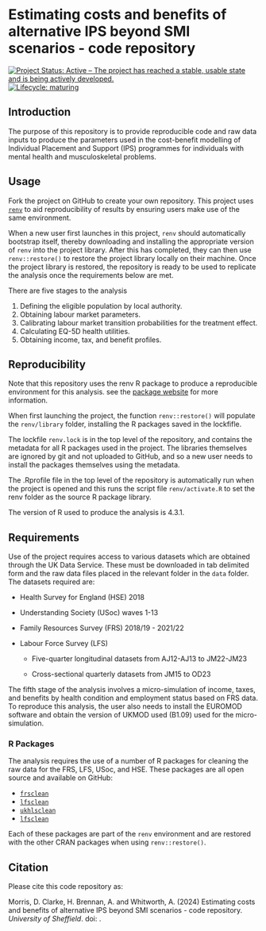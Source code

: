 
<!-- README.md is generated from README.Rmd. Please edit that file -->

# Estimating costs and benefits of alternative IPS beyond SMI scenarios - code repository

<!-- badges: start -->

[![Project Status: Active – The project has reached a stable, usable
state and is being actively
developed.](https://www.repostatus.org/badges/latest/active.svg)](https://www.repostatus.org/#active)
[![Lifecycle:
maturing](https://img.shields.io/badge/lifecycle-maturing-blue.svg)](https://www.tidyverse.org/lifecycle/#maturing)

<!-- badges: end -->

## Introduction

The purpose of this repository is to provide reproducible code and raw
data inputs to produce the parameters used in the cost-benefit modelling
of Individual Placement and Support (IPS) programmes for individuals
with mental health and musculoskeletal problems.

## Usage

Fork the project on GitHub to create your own repository. This project
uses [`renv`](https://rstudio.github.io/renv/articles/renv.html) to aid
reproducibility of results by ensuring users make use of the same
environment.

When a new user first launches in this project, `renv` should
automatically bootstrap itself, thereby downloading and installing the
appropriate version of `renv` into the project library. After this has
completed, they can then use `renv::restore()` to restore the project
library locally on their machine. Once the project library is restored,
the repository is ready to be used to replicate the analysis once the
requirements below are met.

There are five stages to the analysis

1.  Defining the eligible population by local authority.
2.  Obtaining labour market parameters.
3.  Calibrating labour market transition probabilities for the treatment
    effect.
4.  Calculating EQ-5D health utilities.
5.  Obtaining income, tax, and benefit profiles.

## Reproducibility

Note that this repository uses the renv R package to produce a
reproducible environment for this analysis. see the [package
website](https://rstudio.github.io/renv/articles/renv.html) for more
information.

When first launching the project, the function `renv::restore()` will
populate the `renv/library` folder, installing the R packages saved in
the lockfifle.

The lockfile `renv.lock` is in the top level of the repository, and
contains the metadata for all R packages used in the project. The
libraries themselves are ignored by git and not uploaded to GitHub, and
so a new user needs to install the packages themselves using the
metadata.

The .Rprofile file in the top level of the repository is automatically
run when the project is opened and this runs the script file
`renv/activate.R` to set the renv folder as the source R package
library.

The version of R used to produce the analysis is 4.3.1.

## Requirements

Use of the project requires access to various datasets which are
obtained through the UK Data Service. These must be downloaded in tab
delimited form and the raw data files placed in the relevant folder in
the `data` folder. The datasets required are:

- Health Survey for England (HSE) 2018

- Understanding Society (USoc) waves 1-13

- Family Resources Survey (FRS) 2018/19 - 2021/22

- Labour Force Survey (LFS)

  - Five-quarter longitudinal datasets from AJ12-AJ13 to JM22-JM23

  - Cross-sectional quarterly datasets from JM15 to OD23

The fifth stage of the analysis involves a micro-simulation of income,
taxes, and benefits by health condition and employment status based on
FRS data. To reproduce this analysis, the user also needs to install the
EUROMOD software and obtain the version of UKMOD used (B1.09) used for
the micro-simulation.

### R Packages

The analysis requires the use of a number of R packages for cleaning the
raw data for the FRS, LFS, USoc, and HSE. These packages are all open
source and available on GitHub:

- [`frsclean`](https://github.com/djmorris1989/frsclean)
- [`lfsclean`](https://github.com/STAPM/lfsclean)
- [`ukhlsclean`](https://github.com/STAPM/ukhlsclean)
- [`lfsclean`](https://github.com/STAPM/lfsclean)

Each of these packages are part of the `renv` environment and are
restored with the other CRAN packages when using `renv::restore()`.

## Citation

Please cite this code repository as:

Morris, D. Clarke, H. Brennan, A. and Whitworth, A. (2024) Estimating
costs and benefits of alternative IPS beyond SMI scenarios - code
repository. *University of Sheffield*. doi: .
